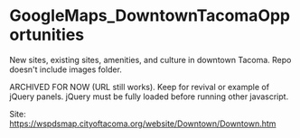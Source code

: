 # GoogleMaps_DowntownTacomaOpportunities
New sites, existing sites, amenities, and culture in downtown Tacoma.  Repo doesn't include images folder.

ARCHIVED FOR NOW (URL still works). Keep for revival or example of jQuery panels. jQuery must be fully loaded before running other javascript.

Site: https://wspdsmap.cityoftacoma.org/website/Downtown/Downtown.htm

